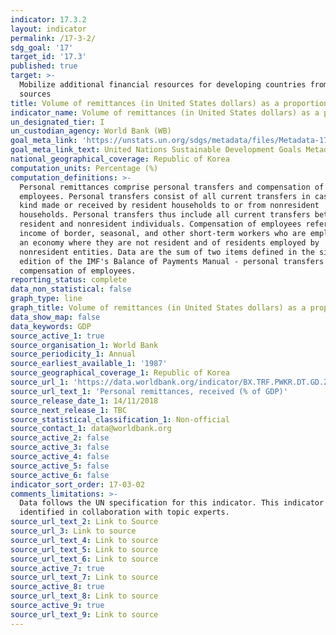 ```yaml
---
indicator: 17.3.2
layout: indicator
permalink: /17-3-2/
sdg_goal: '17'
target_id: '17.3'
published: true
target: >-
  Mobilize additional financial resources for developing countries from multiple
  sources
title: Volume of remittances (in United States dollars) as a proportion of total GDP
indicator_name: Volume of remittances (in United States dollars) as a proportion of total GDP
un_designated_tier: I
un_custodian_agency: World Bank (WB)
goal_meta_link: 'https://unstats.un.org/sdgs/metadata/files/Metadata-17-03-02.pdf'
goal_meta_link_text: United Nations Sustainable Development Goals Metadata (PDF 207 KB)
national_geographical_coverage: Republic of Korea
computation_units: Percentage (%)
computation_definitions: >-
  Personal remittances comprise personal transfers and compensation of
  employees. Personal transfers consist of all current transfers in cash or in
  kind made or received by resident households to or from nonresident
  households. Personal transfers thus include all current transfers between
  resident and nonresident individuals. Compensation of employees refers to the
  income of border, seasonal, and other short-term workers who are employed in
  an economy where they are not resident and of residents employed by
  nonresident entities. Data are the sum of two items defined in the sixth
  edition of the IMF's Balance of Payments Manual - personal transfers and
  compensation of employees.
reporting_status: complete
data_non_statistical: false
graph_type: line
graph_title: Volume of remittances (in United States dollars) as a proportion of total GDP
data_show_map: false
data_keywords: GDP
source_active_1: true
source_organisation_1: World Bank
source_periodicity_1: Annual
source_earliest_available_1: '1987'
source_geographical_coverage_1: Republic of Korea
source_url_1: 'https://data.worldbank.org/indicator/BX.TRF.PWKR.DT.GD.ZS'
source_url_text_1: 'Personal remittances, received (% of GDP)'
source_release_date_1: 14/11/2018
source_next_release_1: TBC
source_statistical_classification_1: Non-official
source_contact_1: data@worldbank.org
source_active_2: false
source_active_3: false
source_active_4: false
source_active_5: false
source_active_6: false
indicator_sort_order: 17-03-02
comments_limitations: >-
  Data follows the UN specification for this indicator. This indicator has been
  identified in collaboration with topic experts.
source_url_text_2: Link to Source
source_url_3: Link to source
source_url_text_4: Link to source
source_url_text_5: Link to source
source_url_text_6: Link to source
source_active_7: true
source_url_text_7: Link to source
source_active_8: true
source_url_text_8: Link to source
source_active_9: true
source_url_text_9: Link to source
---
```

